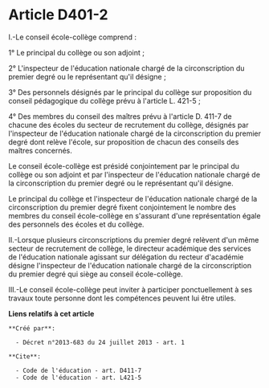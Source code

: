 # Article D401-2

I.-Le conseil école-collège comprend : 

1° Le principal du collège ou son adjoint ; 

2° L'inspecteur de l'éducation nationale chargé de la circonscription du premier degré ou le représentant qu'il désigne ; 

3° Des personnels désignés par le principal du collège sur proposition du conseil pédagogique du collège prévu à l'article L.
421-5 ; 

4° Des membres du conseil des maîtres prévu à l'article D. 411-7 de chacune des écoles du secteur de recrutement du collège,
désignés par l'inspecteur de l'éducation nationale chargé de la circonscription du premier degré dont relève l'école, sur
proposition de chacun des conseils des maîtres concernés. 

Le conseil école-collège est présidé conjointement par le principal du collège ou son adjoint et par l'inspecteur de
l'éducation nationale chargé de la circonscription du premier degré ou le représentant qu'il désigne. 

Le principal du collège et l'inspecteur de l'éducation nationale chargé de la circonscription du premier degré fixent
conjointement le nombre des membres du conseil école-collège en s'assurant d'une représentation égale des personnels des
écoles et du collège. 

II.-Lorsque plusieurs circonscriptions du premier degré relèvent d'un même secteur de recrutement de collège, le directeur
académique des services de l'éducation nationale agissant sur délégation du recteur d'académie désigne l'inspecteur de
l'éducation nationale chargé de la circonscription du premier degré qui siège au conseil école-collège. 

III.-Le conseil école-collège peut inviter à participer ponctuellement à ses travaux toute personne dont les compétences
peuvent lui être utiles.

**Liens relatifs à cet article**

	**Créé par**:

	  - Décret n°2013-683 du 24 juillet 2013 - art. 1

	**Cite**:

	  - Code de l'éducation - art. D411-7
	  - Code de l'éducation - art. L421-5
